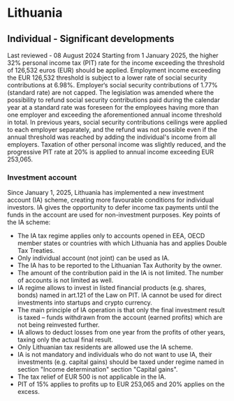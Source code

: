 # Lithuania
## Individual - Significant developments
Last reviewed - 08 August 2024
Starting from 1 January 2025, the higher 32% personal income tax (PIT) rate for the income exceeding the threshold of 126,532 euros (EUR) should be applied. 
Employment income exceeding the EUR 126,532 threshold is subject to a lower rate of social security contributions at 6.98%. Employer‘s social security contributions of 1.77% (standard rate) are not capped.
The legislation was amended where the possibility to refund social security contributions paid during the calendar year at a standard rate was foreseen for the employees having more than one employer and exceeding the aforementioned annual income threshold in total. In previous years, social security contributions ceilings were applied to each employer separately, and the refund was not possible even if the annual threshold was reached by adding the individual's income from all employers.
Taxation of other personal income was slightly reduced, and the progressive PIT rate at 20% is applied to annual income exceeding EUR 253,065.
### Investment account
Since January 1, 2025, Lithuania has implemented a new investment account (IA) scheme, creating more favourable conditions for individual investors. IA gives the opportunity to defer income tax payments until the funds in the account are used for non-investment purposes. 
Key points of the IA scheme:
  * The IA tax regime applies only to accounts opened in EEA, OECD member states or countries with which Lithuania has and applies Double Tax Treaties.
  * Only individual account (not joint) can be used as IA.
  * The IA has to be reported to the Lithuanian Tax Authority by the owner.
  * The amount of the contribution paid in the IA is not limited. The number of accounts is not limited as well.
  * IA regime allows to invest in listed financial products (e.g. shares, bonds) named in art.121 of the Law on PIT. IA cannot be used for direct investments into startups and crypto currency.
  * The main principle of IA operation is that only the final investment result is taxed – funds withdrawn from the account (earned profits) which are not being reinvested further.
  * IA allows to deduct losses from one year from the profits of other years, taxing only the actual final result.
  * Only Lithuanian tax residents are allowed use the IA scheme.
  * IA is not mandatory and individuals who do not want to use IA, their investments (e.g. capital gains) should be taxed under regime named in section "Income determination" section "Capital gains".
  * The tax relief of EUR 500 is not applicable in the IA. 
  * PIT of 15% applies to profits up to EUR 253,065 and 20% applies on the excess.


